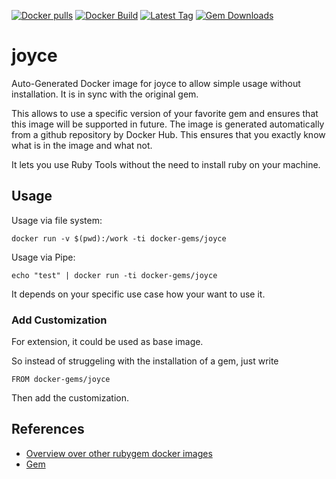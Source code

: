 [![Docker pulls](https://img.shields.io/docker/pulls/rubygem/joyce.svg)](https://hub.docker.com/r/rubygem/joyce/)
[![Docker Build](https://img.shields.io/docker/automated/rubygem/joyce.svg)](https://hub.docker.com/r/rubygem/joyce/)
[![Latest Tag](https://img.shields.io/github/tag/docker-rubygem/joyce.svg)](https://hub.docker.com/r/rubygem/joyce/)
[![Gem Downloads](https://img.shields.io/gem/dt/joyce.svg)](https://rubygems.org/gems/joyce/)
# joyce

Auto-Generated Docker image for joyce to allow simple usage without installation.
It is in sync with the original gem.

This allows to use a specific version of your favorite gem and ensures that this image will be supported in future.
The image is generated automatically from a github repository by Docker Hub.
This ensures that you exactly know what is in the image and what not.

It lets you use Ruby Tools without the need to install ruby on your machine.

## Usage

Usage via file system:

`docker run -v $(pwd):/work -ti docker-gems/joyce`

Usage via Pipe:

`echo "test" | docker run -ti docker-gems/joyce`

It depends on your specific use case how your want to use it.

### Add Customization

For extension, it could be used as base image.

So instead of struggeling with the installation of a gem, just write

`FROM docker-gems/joyce`

Then add the customization.

## References

 - [Overview over other rubygem docker images](https://github.com/thinkbot/docker-rubygem)
 - [Gem](https://rubygems.org/gems/joyce/)
